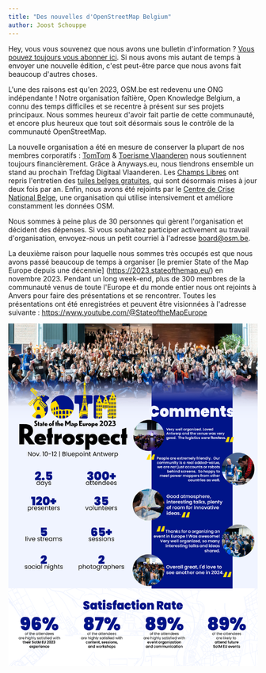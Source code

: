 ```yaml
---
title: "Des nouvelles d'OpenStreetMap Belgium"
author: Joost Schouppe
---
```


Hey, vous vous souvenez que nous avons une bulletin d'information ? [Vous pouvez toujours vous abonner ici](http://eepurl.com/dmDi-5). Si nous avons mis autant de temps à envoyer une nouvelle édition, c'est peut-être parce que nous avons fait beaucoup d'autres choses.

L'une des raisons est qu'en 2023, OSM.be est redevenu une ONG indépendante ! Notre organisation faîtière, Open Knowledge Belgium, a connu des temps difficiles et se recentre à présent sur ses projets principaux. Nous sommes heureux d'avoir fait partie de cette communauté, et encore plus heureux que tout soit désormais sous le contrôle de la communauté OpenStreetMap. 

La nouvelle organisation a été en mesure de conserver la plupart de nos membres corporatifs : [TomTom](https://www.tomtom.com/) & [Toerisme Vlaanderen](https://toerismevlaanderen.be/) nous soutiennent toujours financièrement. Grâce à Anyways.eu, nous tiendrons ensemble un stand au prochain Trefdag Digitaal Vlaanderen. Les [Champs Libres](https://www.champs-libres.coop/) ont repris l'entretien des [tuiles belges gratuites](https://openstreetmap.be/nl/projects/belgium-baselayer.html), qui sont désormais mises à jour deux fois par an. Enfin, nous avons été rejoints par le [Centre de Crise National Belge](https://centredecrise.be), une organisation qui utilise intensivement et améliore constamment les données OSM.

Nous sommes à peine plus de 30 personnes qui gèrent l'organisation et décident des dépenses. Si vous souhaitez participer activement au travail d'organisation, envoyez-nous un petit courriel à l'adresse board@osm.be. 

La deuxième raison pour laquelle nous sommes très occupés est que nous avons passé beaucoup de temps à organiser [le premier State of the Map Europe depuis une décennie] (https://2023.stateofthemap.eu/) en novembre 2023. Pendant un long week-end, plus de 300 membres de la communauté venus de toute l'Europe et du monde entier nous ont rejoints à Anvers pour faire des présentations et se rencontrer. Toutes les présentations ont été enregistrées et peuvent être visionnées à l'adresse suivante : https://www.youtube.com/@StateoftheMapEurope

![Fiche d'information sur le projet SotM EU](https://raw.githubusercontent.com/osmbe/presentations/refs/heads/master/design/SOTM-EU-Factsheet.png)

